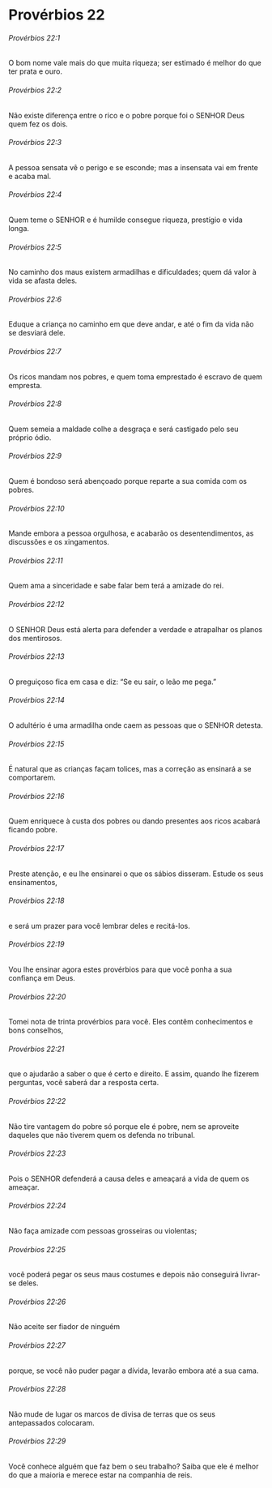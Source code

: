 # Provérbios 22

###### Provérbios 22:1

O bom nome vale mais do que muita riqueza; ser estimado é melhor do que ter prata e ouro.

###### Provérbios 22:2

Não existe diferença entre o rico e o pobre porque foi o SENHOR Deus quem fez os dois.

###### Provérbios 22:3

A pessoa sensata vê o perigo e se esconde; mas a insensata vai em frente e acaba mal.

###### Provérbios 22:4

Quem teme o SENHOR e é humilde consegue riqueza, prestígio e vida longa.

###### Provérbios 22:5

No caminho dos maus existem armadilhas e dificuldades; quem dá valor à vida se afasta deles.

###### Provérbios 22:6

Eduque a criança no caminho em que deve andar, e até o fim da vida não se desviará dele.

###### Provérbios 22:7

Os ricos mandam nos pobres, e quem toma emprestado é escravo de quem empresta.

###### Provérbios 22:8

Quem semeia a maldade colhe a desgraça e será castigado pelo seu próprio ódio.

###### Provérbios 22:9

Quem é bondoso será abençoado porque reparte a sua comida com os pobres.

###### Provérbios 22:10

Mande embora a pessoa orgulhosa, e acabarão os desentendimentos, as discussões e os xingamentos.

###### Provérbios 22:11

Quem ama a sinceridade e sabe falar bem terá a amizade do rei.

###### Provérbios 22:12

O SENHOR Deus está alerta para defender a verdade e atrapalhar os planos dos mentirosos.

###### Provérbios 22:13

O preguiçoso fica em casa e diz: “Se eu sair, o leão me pega.”

###### Provérbios 22:14

O adultério é uma armadilha onde caem as pessoas que o SENHOR detesta.

###### Provérbios 22:15

É natural que as crianças façam tolices, mas a correção as ensinará a se comportarem.

###### Provérbios 22:16

Quem enriquece à custa dos pobres ou dando presentes aos ricos acabará ficando pobre.

###### Provérbios 22:17

Preste atenção, e eu lhe ensinarei o que os sábios disseram. Estude os seus ensinamentos,

###### Provérbios 22:18

e será um prazer para você lembrar deles e recitá-los.

###### Provérbios 22:19

Vou lhe ensinar agora estes provérbios para que você ponha a sua confiança em Deus.

###### Provérbios 22:20

Tomei nota de trinta provérbios para você. Eles contêm conhecimentos e bons conselhos,

###### Provérbios 22:21

que o ajudarão a saber o que é certo e direito. E assim, quando lhe fizerem perguntas, você saberá dar a resposta certa.

###### Provérbios 22:22

Não tire vantagem do pobre só porque ele é pobre, nem se aproveite daqueles que não tiverem quem os defenda no tribunal.

###### Provérbios 22:23

Pois o SENHOR defenderá a causa deles e ameaçará a vida de quem os ameaçar.

###### Provérbios 22:24

Não faça amizade com pessoas grosseiras ou violentas;

###### Provérbios 22:25

você poderá pegar os seus maus costumes e depois não conseguirá livrar-se deles.

###### Provérbios 22:26

Não aceite ser fiador de ninguém

###### Provérbios 22:27

porque, se você não puder pagar a dívida, levarão embora até a sua cama.

###### Provérbios 22:28

Não mude de lugar os marcos de divisa de terras que os seus antepassados colocaram.

###### Provérbios 22:29

Você conhece alguém que faz bem o seu trabalho? Saiba que ele é melhor do que a maioria e merece estar na companhia de reis.

